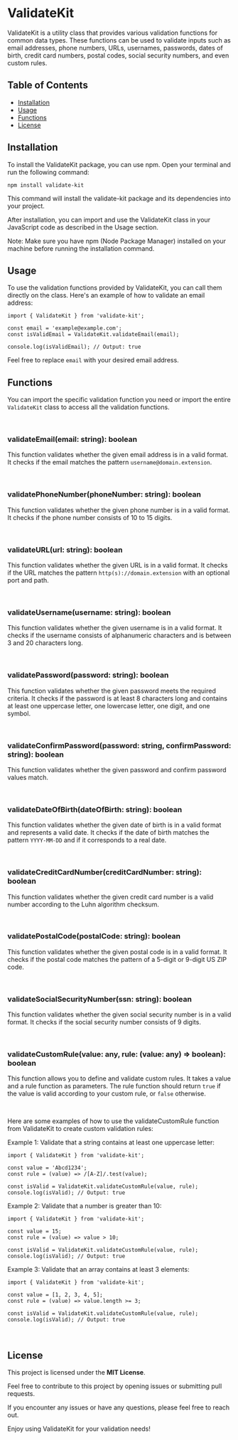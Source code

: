 # ValidateKit

ValidateKit is a utility class that provides various validation functions for common data types. These functions can be used to validate inputs such as email addresses, phone numbers, URLs, usernames, passwords, dates of birth, credit card numbers, postal codes, social security numbers, and even custom rules.

## Table of Contents

- [Installation](#installation)
- [Usage](#usage)
- [Functions](#functions)
- [License](#license)

## Installation

To install the ValidateKit package, you can use npm. Open your terminal and run the following command:

```shell
npm install validate-kit
```

This command will install the validate-kit package and its dependencies into your project.

After installation, you can import and use the ValidateKit class in your JavaScript code as described in the Usage section.

Note: Make sure you have npm (Node Package Manager) installed on your machine before running the installation command.

## Usage

To use the validation functions provided by ValidateKit, you can call them directly on the class. Here's an example of how to validate an email address:

```shell
import { ValidateKit } from 'validate-kit';

const email = 'example@example.com';
const isValidEmail = ValidateKit.validateEmail(email);

console.log(isValidEmail); // Output: true
```

Feel free to replace `email` with your desired email address.

## Functions

You can import the specific validation function you need or import the entire `ValidateKit` class to access all the validation functions.

<br>

### validateEmail(email: string): boolean

This function validates whether the given email address is in a valid format. It checks if the email matches the pattern `username@domain.extension`.

<br>

### validatePhoneNumber(phoneNumber: string): boolean

This function validates whether the given phone number is in a valid format. It checks if the phone number consists of 10 to 15 digits.

<br>

### validateURL(url: string): boolean

This function validates whether the given URL is in a valid format. It checks if the URL matches the pattern `http(s)://domain.extension` with an optional port and path.

<br>

### validateUsername(username: string): boolean

This function validates whether the given username is in a valid format. It checks if the username consists of alphanumeric characters and is between 3 and 20 characters long.

<br>

### validatePassword(password: string): boolean

This function validates whether the given password meets the required criteria. It checks if the password is at least 8 characters long and contains at least one uppercase letter, one lowercase letter, one digit, and one symbol.

<br>

### validateConfirmPassword(password: string, confirmPassword: string): boolean

This function validates whether the given password and confirm password values match.

<br>

### validateDateOfBirth(dateOfBirth: string): boolean

This function validates whether the given date of birth is in a valid format and represents a valid date. It checks if the date of birth matches the pattern `YYYY-MM-DD` and if it corresponds to a real date.

<br>

### validateCreditCardNumber(creditCardNumber: string): boolean

This function validates whether the given credit card number is a valid number according to the Luhn algorithm checksum.

<br>

### validatePostalCode(postalCode: string): boolean

This function validates whether the given postal code is in a valid format. It checks if the postal code matches the pattern of a 5-digit or 9-digit US ZIP code.

<br>

### validateSocialSecurityNumber(ssn: string): boolean

This function validates whether the given social security number is in a valid format. It checks if the social security number consists of 9 digits.

<br>

### validateCustomRule(value: any, rule: (value: any) => boolean): boolean

This function allows you to define and validate custom rules. It takes a value and a rule function as parameters. The rule function should return `true` if the value is valid according to your custom rule, or `false` otherwise.

<br>

Here are some examples of how to use the validateCustomRule function from ValidateKit to create custom validation rules:

Example 1: Validate that a string contains at least one uppercase letter:

```shell
import { ValidateKit } from 'validate-kit';

const value = 'Abcd1234';
const rule = (value) => /[A-Z]/.test(value);

const isValid = ValidateKit.validateCustomRule(value, rule);
console.log(isValid); // Output: true
```

Example 2: Validate that a number is greater than 10:

```shell
import { ValidateKit } from 'validate-kit';

const value = 15;
const rule = (value) => value > 10;

const isValid = ValidateKit.validateCustomRule(value, rule);
console.log(isValid); // Output: true
```

Example 3: Validate that an array contains at least 3 elements:

```shell
import { ValidateKit } from 'validate-kit';

const value = [1, 2, 3, 4, 5];
const rule = (value) => value.length >= 3;

const isValid = ValidateKit.validateCustomRule(value, rule);
console.log(isValid); // Output: true
```

<br>

## License

This project is licensed under the **MIT License**.

Feel free to contribute to this project by opening issues or submitting pull requests.

If you encounter any issues or have any questions, please feel free to reach out.

Enjoy using ValidateKit for your validation needs!
